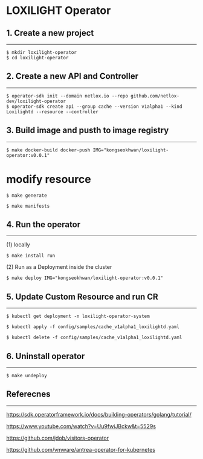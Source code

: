 # LOXILIGHT Operator

## 1. Create a new project
---
```
$ mkdir loxilight-operator
$ cd loxilight-operator
```

## 2. Create a new API and Controller
---
```
$ operator-sdk init --domain netlox.io --repo github.com/netlox-dev/loxilight-operator
$ operator-sdk create api --group cache --version v1alpha1 --kind Loxilightd --resource --controller
```

## 3. Build image and pusth to image registry
---
```
$ make docker-build docker-push IMG="kongseokhwan/loxilight-operator:v0.0.1"
```

# modify resource
```
$ make generate
```

```
$ make manifests
```

## 4. Run the operator 
---
(1) locally
```
$ make install run
```

(2) Run as a Deployment inside the cluster
```
$ make deploy IMG="kongseokhwan/loxilight-operator:v0.0.1"
```

## 5. Update Custom Resource and run CR
---
```
$ kubectl get deployment -n loxilight-operator-system

$ kubectl apply -f config/samples/cache_v1alpha1_loxilightd.yaml

$ kubectl delete -f config/samples/cache_v1alpha1_loxilightd.yaml
```

## 6. Uninstall operator
---
```
$ make undeploy
```

## Referecnes
---
https://sdk.operatorframework.io/docs/building-operators/golang/tutorial/

https://www.youtube.com/watch?v=Uu9fwiJBckw&t=5529s

https://github.com/jdob/visitors-operator

https://github.com/vmware/antrea-operator-for-kubernetes
